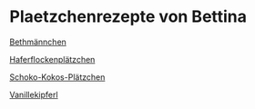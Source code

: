 # Plaetzchenrezepte von Bettina

[Bethmännchen](/Bethmaennchen.md)

[Haferflockenplätzchen](/Haferflockenplaetzchen.md)

[Schoko-Kokos-Plätzchen](/Schoko-Kokos-Plaetzchen.md)

[Vanillekipferl](/Vanillekipferl.md)
